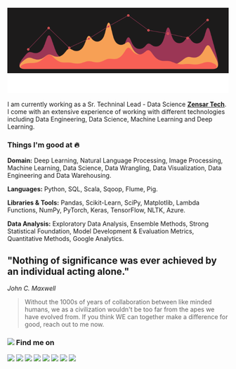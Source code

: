 <p align="center" width="100%">
<img src="https://raw.githubusercontent.com/satish-r-singh/satish-r-singh/main/ezgif.com-gif-maker%20(2).gif">
 <img src="https://raw.githubusercontent.com/satish-r-singh/satish-r-singh/cbcf54bce75c049f7d6f4bd65e232f4920df1f4a/Git%20Welcome.svg">
</p>


I am currently working as a Sr. Techninal Lead - Data Science [**Zensar Tech**](https://www.zensar.com/). I come with an extensive experience of working with different technologies including Data Engineering, Data Science, Machine Learning and Deep Learning.
<!--
In the past, I have worked with [**InterviewBit**](https://www.interviewbit.com/) and [**upGrad**](https://www.upgrad.com/) as a Data Science Intern. I have also worked as a ** Data Analyst Intern at [**MyGov India**](https://www.mygov.in/), which comes under the _**Ministry of Electronics & Information Technology, Government of India**_.
-->
### Things I'm good at :fire:

**Domain:** Deep Learning, Natural Language Processing, Image Processing, Machine Learning, Data Science, Data Wrangling, Data Visualization, Data Engineering and Data Warehousing.

**Languages:**  Python, SQL, Scala, Sqoop, Flume, Pig.

**Libraries & Tools:** Pandas, Scikit-Learn, SciPy, Matplotlib, Lambda Functions, NumPy, PyTorch, Keras, TensorFlow, NLTK, Azure. 

**Data Analysis:** Exploratory Data Analysis, Ensemble Methods, Strong Statistical Foundation, Model Development & Evaluation Metrics, Quantitative Methods, Google Analytics.


## "Nothing of significance was ever achieved by an individual acting alone." 
*John C. Maxwell*
> Without the 1000s of years of collaboration between like minded humans, we as a civilization wouldn't be too far from the apes we have evolved from. 
> If you think WE can together make a difference for good, reach out to me now.

### <img src="https://img.icons8.com/ios/20/000000/search--v1.png"/> Find me on 

[<img src="https://img.icons8.com/ios-filled/50/000000/whatsapp--v1.png"/>](https://wa.me/27849968273) 
[<img src="https://img.icons8.com/external-kiranshastry-solid-kiranshastry/50/000000/external-email-interface-kiranshastry-solid-kiranshastry.png"/>](mailto:satishk.singh@outlook.com) 
[<img src="https://img.icons8.com/ios-filled/50/000000/linkedin.png"/>](https://www.linkedin.com/in/satish-r-singh/) 
[<img src="https://img.icons8.com/carbon-copy/64/000000/domain.png"/>](https://satishksingh.wixsite.com/portfolio) 
[<img src="https://img.icons8.com/ios-filled/50/000000/medium-logo.png"/>](https://medium.com/@satishk.singh)
[<img src="https://img.icons8.com/ios-filled/50/000000/instagram-new--v1.png"/>](https://www.instagram.com/satishrohitsingh/)
[<img src="https://img.icons8.com/ios-filled/50/000000/facebook-new.png"/>](https://facebook.com/satish.rohitsingh)
[<img src="https://img.icons8.com/ios-filled/50/000000/twitter.png"/>](https://twitter.com/SatishRohitS)




